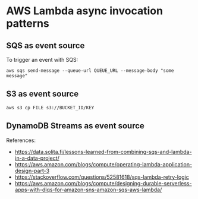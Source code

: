 # AWS Lambda async invocation patterns

## SQS as event source

To trigger an event with SQS:

```
aws sqs send-message --queue-url QUEUE_URL --message-body "some message"
```

## S3 as event source

```
aws s3 cp FILE s3://BUCKET_ID/KEY
```

## DynamoDB Streams as event source

References:

- https://data.solita.fi/lessons-learned-from-combining-sqs-and-lambda-in-a-data-project/
- https://aws.amazon.com/blogs/compute/operating-lambda-application-design-part-3
- https://stackoverflow.com/questions/52581618/sqs-lambda-retry-logic
- https://aws.amazon.com/blogs/compute/designing-durable-serverless-apps-with-dlqs-for-amazon-sns-amazon-sqs-aws-lambda/